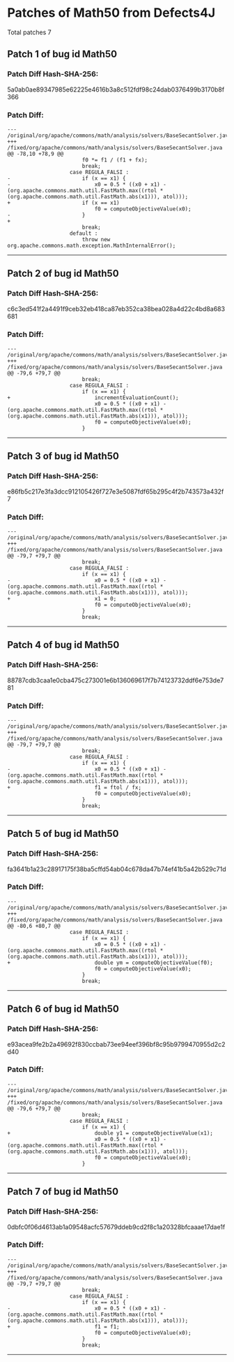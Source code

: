 
# Patches of Math50 from Defects4J 
Total patches 7
## Patch 1 of bug id Math50
### Patch Diff Hash-SHA-256:

5a0ab0ae89347985e62225e4616b3a8c512fdf98c24dab0376499b3170b8f366

### Patch Diff:
```
--- /original/org/apache/commons/math/analysis/solvers/BaseSecantSolver.java	
+++ /fixed/org/apache/commons/math/analysis/solvers/BaseSecantSolver.java	
@@ -78,10 +78,9 @@
 						f0 *= f1 / (f1 + fx);
 						break;
 					case REGULA_FALSI :
-						if (x == x1) {
-							x0 = 0.5 * ((x0 + x1) - (org.apache.commons.math.util.FastMath.max((rtol * (org.apache.commons.math.util.FastMath.abs(x1))), atol)));
+						if (x == x1)
 							f0 = computeObjectiveValue(x0);
-						}
+
 						break;
 					default :
 						throw new org.apache.commons.math.exception.MathInternalError();
```


---
## Patch 2 of bug id Math50
### Patch Diff Hash-SHA-256:

c6c3ed541f2a4491f9ceb32eb418ca87eb352ca38bea028a4d22c4bd8a683681

### Patch Diff:
```
--- /original/org/apache/commons/math/analysis/solvers/BaseSecantSolver.java	
+++ /fixed/org/apache/commons/math/analysis/solvers/BaseSecantSolver.java	
@@ -79,6 +79,7 @@
 						break;
 					case REGULA_FALSI :
 						if (x == x1) {
+							incrementEvaluationCount();
 							x0 = 0.5 * ((x0 + x1) - (org.apache.commons.math.util.FastMath.max((rtol * (org.apache.commons.math.util.FastMath.abs(x1))), atol)));
 							f0 = computeObjectiveValue(x0);
 						}
```


---
## Patch 3 of bug id Math50
### Patch Diff Hash-SHA-256:

e86fb5c217e3fa3dcc912105426f727e3e5087fdf65b295c4f2b743573a432f7

### Patch Diff:
```
--- /original/org/apache/commons/math/analysis/solvers/BaseSecantSolver.java	
+++ /fixed/org/apache/commons/math/analysis/solvers/BaseSecantSolver.java	
@@ -79,7 +79,7 @@
 						break;
 					case REGULA_FALSI :
 						if (x == x1) {
-							x0 = 0.5 * ((x0 + x1) - (org.apache.commons.math.util.FastMath.max((rtol * (org.apache.commons.math.util.FastMath.abs(x1))), atol)));
+							x1 = 0;
 							f0 = computeObjectiveValue(x0);
 						}
 						break;
```


---
## Patch 4 of bug id Math50
### Patch Diff Hash-SHA-256:

88787cdb3caa1e0cba475c273001e6b136069617f7b74123732ddf6e753de781

### Patch Diff:
```
--- /original/org/apache/commons/math/analysis/solvers/BaseSecantSolver.java	
+++ /fixed/org/apache/commons/math/analysis/solvers/BaseSecantSolver.java	
@@ -79,7 +79,7 @@
 						break;
 					case REGULA_FALSI :
 						if (x == x1) {
-							x0 = 0.5 * ((x0 + x1) - (org.apache.commons.math.util.FastMath.max((rtol * (org.apache.commons.math.util.FastMath.abs(x1))), atol)));
+							f1 = ftol / fx;
 							f0 = computeObjectiveValue(x0);
 						}
 						break;
```


---
## Patch 5 of bug id Math50
### Patch Diff Hash-SHA-256:

fa3641b1a23c28917175f38ba5cffd54ab04c678da47b74ef41b5a42b529c71d

### Patch Diff:
```
--- /original/org/apache/commons/math/analysis/solvers/BaseSecantSolver.java	
+++ /fixed/org/apache/commons/math/analysis/solvers/BaseSecantSolver.java	
@@ -80,6 +80,7 @@
 					case REGULA_FALSI :
 						if (x == x1) {
 							x0 = 0.5 * ((x0 + x1) - (org.apache.commons.math.util.FastMath.max((rtol * (org.apache.commons.math.util.FastMath.abs(x1))), atol)));
+							double ym = computeObjectiveValue(f0);
 							f0 = computeObjectiveValue(x0);
 						}
 						break;
```


---
## Patch 6 of bug id Math50
### Patch Diff Hash-SHA-256:

e93acea9fe2b2a49692f830ccbab73ee94eef396bf8c95b9799470955d2c2d40

### Patch Diff:
```
--- /original/org/apache/commons/math/analysis/solvers/BaseSecantSolver.java	
+++ /fixed/org/apache/commons/math/analysis/solvers/BaseSecantSolver.java	
@@ -79,6 +79,7 @@
 						break;
 					case REGULA_FALSI :
 						if (x == x1) {
+							double y1 = computeObjectiveValue(x1);
 							x0 = 0.5 * ((x0 + x1) - (org.apache.commons.math.util.FastMath.max((rtol * (org.apache.commons.math.util.FastMath.abs(x1))), atol)));
 							f0 = computeObjectiveValue(x0);
 						}
```


---
## Patch 7 of bug id Math50
### Patch Diff Hash-SHA-256:

0dbfc0f06d4613ab1a09548acfc57679ddeb9cd2f8c1a20328bfcaaae17dae1f

### Patch Diff:
```
--- /original/org/apache/commons/math/analysis/solvers/BaseSecantSolver.java	
+++ /fixed/org/apache/commons/math/analysis/solvers/BaseSecantSolver.java	
@@ -79,7 +79,7 @@
 						break;
 					case REGULA_FALSI :
 						if (x == x1) {
-							x0 = 0.5 * ((x0 + x1) - (org.apache.commons.math.util.FastMath.max((rtol * (org.apache.commons.math.util.FastMath.abs(x1))), atol)));
+							f1 = f1;
 							f0 = computeObjectiveValue(x0);
 						}
 						break;
```


---